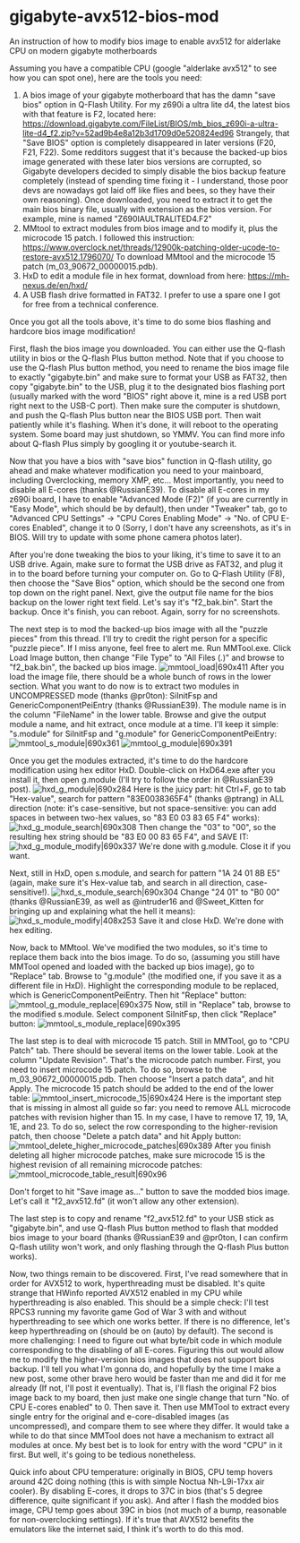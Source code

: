 # gigabyte-avx512-bios-mod
An instruction of how to modify bios image to enable avx512 for alderlake CPU on modern gigabyte motherboards

Assuming you have a compatible CPU (google "alderlake avx512" to see how you can spot one), here are the tools you need:
1. A bios image of your gigabyte motherboard that has the damn "save bios" option in Q-Flash Utility. For my z690i a ultra lite d4, the latest bios with that feature is F2, located here: https://download.gigabyte.com/FileList/BIOS/mb_bios_z690i-a-ultra-lite-d4_f2.zip?v=52ad9b4e8a12b3d1709d0e520824ed96
Strangely, that "Save BIOS" option is completely disappeared in later versions (F20, F21, F22). Some redditors suggest that it's because the backed-up bios image generated with these later bios versions are corrupted, so Gigabyte developers decided to simply disable the bios backup feature completely (instead of spending time fixing it - I understand, those poor devs are nowadays got laid off like flies and bees, so they have their own reasoning). Once downloaded, you need to extract it to get the main bios binary file, usually with extension as the bios version. For example, mine is named "Z690IAULTRALITED4.F2"
2. MMtool to extract modules from bios image and to modify it, plus the microcode 15 patch. I followed this instruction: https://www.overclock.net/threads/12900k-patching-older-ucode-to-restore-avx512.1796070/
To download MMtool and the microcode 15 patch (m_03_90672_00000015.pdb).
3. HxD to edit a module file in hex format, download from here: https://mh-nexus.de/en/hxd/
4. A USB flash drive formatted in FAT32. I prefer to use a spare one I got for free from a technical conference.

Once you got all the tools above, it's time to do some bios flashing and hardcore bios image modification!

First, flash the bios image you downloaded. You can either use the Q-flash utility in bios or the Q-flash Plus button method. Note that if you choose to use the Q-flash Plus button method, you need to rename the bios image file to exactly "gigabyte.bin" and make sure to format your USB as FAT32, then copy "gigabyte.bin" to the USB, plug it to the designated bios flashing port (usually marked with the word "BIOS" right above it, mine is a red USB port right next to the USB-C port). Then make sure the computer is shutdown, and push the Q-flash Plus button near the BIOS USB port. Then wait patiently while it's flashing. When it's done, it will reboot to the operating system. Some board may just shutdown, so YMMV. You can find more info about Q-flash Plus simply by googling it or youtube-search it.

Now that you have a bios with "save bios" function in Q-flash utility, go ahead and make whatever modification you need to your mainboard, including Overclocking, memory XMP, etc... Most importantly, you need to disable all E-cores (thanks @RussianE39). To disable all E-cores in my z690i board, I have to enable "Advanced Mode (F2)" (if you are currently in "Easy Mode", which should be by default), then under "Tweaker" tab, go to "Advanced CPU Settings" -> "CPU Cores Enabling Mode" -> "No. of CPU E-cores Enabled", change it to 0 (Sorry, I don't have any screenshots, as it's in BIOS. Will try to update with some phone camera photos later).

After you're done tweaking the bios to your liking, it's time to save it to an USB drive. Again, make sure to format the USB drive as FAT32, and plug it in to the board before turning your computer on. Go to Q-Flash Utility (F8), then choose the "Save Bios" option, which should be the second one from top down on the right panel. Next, give the output file name for the bios backup on the lower right text field. Let's say it's "f2_bak.bin". Start the backup. Once it's finish, you can reboot. Again, sorry for no screenshots.

The next step is to mod the backed-up bios image with all the "puzzle pieces" from this thread. I'll try to credit the right person for a specific "puzzle piece". If I miss anyone, feel free to alert me.
Run MMTool.exe. Click Load Image button, then change "File Type" to "All Files (*.*)" and browse to "f2_bak.bin", the backed up bios image.
![mmtool_load|690x411](upload://iJ8RxNBhQjeIdbtL2AqAafC21qR.png)
After you load the image file, there should be a whole bunch of rows in the lower section. What you want to do now is to extract two modules in UNCOMPRESSED mode (thanks @pr0ton): SiInitFsp and GenericComponentPeiEntry (thanks @RussianE39). The module name is in the column "FileName" in the lower table. Browse and give the output module a name, and hit extract, once module at a time. I'll keep it simple: "s.module" for SiInitFsp and "g.module" for GenericComponentPeiEntry:
![mmtool_s_module|690x361](upload://X9jYgkwskJytsInNDng7LfJ7QS.png)
![mmtool_g_module|690x391](upload://y0H5BpqQD0vFwoRp0SbZ6pXnDnr.png)

Once you get the modules extracted, it's time to do the hardcore modification using hex editor HxD. Double-click on HxD64.exe after you install it, then open g.module (I'll try to follow the order in @RussianE39 post).
![hxd_g_module|690x284](upload://dcMzVoMRnGUOTWEJDuVowZqUtEw.png)
Here is the juicy part: hit Ctrl+F, go to tab "Hex-value", search for pattern "83E0038365F4" (thanks @ptrang) in ALL direction (note: it's case-sensitive, but not space-sensitive: you can add spaces in between two-hex values, so "83 E0 03 83 65 F4" works):
![hxd_g_module_search|690x308](upload://uSACjzjLGivMa5N9ZfQ8BCAKum.png)
Then change the "03" to "00", so the resulting hex string should be "83 E0 00 83 65 F4", and SAVE IT:
![hxd_g_module_modify|690x337](upload://tloqjHIbBY2XG3LXbe5cXyoMQnD.png)
We're done with g.module. Close it if you want.

Next, still in HxD, open s.module, and search for pattern "1A 24 01 8B E5" (again, make sure it's Hex-value tab, and search in all direction, case-sensitive!).
![hxd_s_module_search|690x304](upload://1DuujdpmSbDXMfj7tKpXjMIxlp5.png)
Change "24 01" to "B0 00" (thanks @RussianE39, as well as @intruder16 and @Sweet_Kitten for bringing up and explaining what the hell it means):
![hxd_s_module_modify|408x253](upload://lpK6Rw7vLbuQVe2lnYPwlKT9lv3.png)
Save it and close HxD. We're done with hex editing.

Now, back to MMtool. We've modified the two modules, so it's time to replace them back into the bios image. To do so, (assuming you still have MMTool opened and loaded with the backed up bios image), go to "Replace" tab. Browse to "g.module" (the modified one, if you save it as a different file in HxD). Highlight the corresponding module to be replaced, which is GenericComponentPeiEntry. Then hit "Replace" button:
![mmtool_g_module_replace|690x375](upload://qJr4hhSvCvXlEPdQyMZvLQnaYPK.png)
Now, still in "Replace" tab, browse to the modified s.module. Select component SiInitFsp, then click "Replace" button:
![mmtool_s_module_replace|690x395](upload://xe4Ku4rRb0XbKtQmA1QzPtX78gO.png)

The last step is to deal with microcode 15 patch. Still in MMTool, go to "CPU Patch" tab. There should be several items on the lower table. Look at the column "Update Revision". That's the microcode patch number. First, you need to insert microcode 15 patch. To do so, browse to the m_03_90672_00000015.pdb. Then choose "Insert a patch data", and hit Apply. The microcode 15 patch should be added to the end of the lower table:
![mmtool_insert_microcode_15|690x424](upload://AdQqcJz09XNn3DZLWyCdPOYBPwL.png)
Here is the important step that is missing in almost all guide so far: you need to remove ALL microcode patches with revision higher than 15. In my case, I have to remove 17, 19, 1A, 1E, and 23. To do so, select the row corresponding to the higher-revision patch, then choose "Delete a patch data" and hit Apply button:
![mmtool_delete_higher_microcode_patches|690x389](upload://m2XEcqEGIuXhRuiqAtOXtq7EtZ5.png)
After you finish deleting all higher microcode patches, make sure microcode 15 is the highest revision of all remaining microcode patches:
![mmtool_microcode_table_result|690x96](upload://m5540PZu1VnFbsV6yF1tycCOwS1.png)

Don't forget to hit "Save image as..." button to save the modded bios image. Let's call it "f2_avx512.fd" (it won't allow any other extension).

The last step is to copy and rename "f2_avx512.fd" to your USB stick as "gigabyte.bin", and use Q-flash Plus button method to flash that modded bios image to your board (thanks @RussianE39 and @pr0ton, I can confirm Q-flash utility won't work, and only flashing through the Q-flash Plus button works).

Now, two things remain to be discovered. First, I've read somewhere that in order for AVX512 to work, hyperthreading must be disabled. It's quite strange that HWinfo reported AVX512 enabled in my CPU while hyperthreading is also enabled. This should be a simple check: I'll test RPCS3 running my favorite game God of War 3 with and without hyperthreading to see which one works better. If there is no difference, let's keep hyperthreading on (should be on (auto) by default).
The second is more challenging: I need to figure out what byte/bit code in which module corresponding to the disabling of all E-cores. Figuring this out would allow me to modify the higher-version bios images that does not support bios backup. I'll tell you what I'm gonna do, and hopefully by the time I make a new post, some other brave hero would be faster than me and did it for me already (If not, I'll post it eventually). That is, I'll flash the original F2 bios image back to my board, then just make one single change that turn "No. of CPU E-cores enabled" to 0. Then save it. Then use MMTool to extract every single entry for the original and e-core-disabled images (as uncompressed), and compare them to see where they differ. It would take a while to do that since MMTool does not have a mechanism to extract all modules at once. My best bet is to look for entry with the word "CPU" in it first. But well, it's going to be tedious nonetheless.

Quick info about CPU temperature: originally in BIOS, CPU temp hovers around 42C doing nothing (this is with simple Noctua Nh-L9i-17xx air cooler). By disabling E-cores, it drops to 37C in bios (that's 5 degree difference, quite significant if you ask). And after I flash the modded bios image, CPU temp goes about 39C in bios (not much of a bump, reasonable for non-overclocking settings). If it's true that AVX512 benefits the emulators like the internet said, I think it's worth to do this mod.
